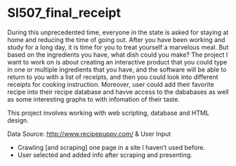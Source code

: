 # SI507_final_receipt

During this unprecedented time, everyone in the state is asked for staying at home and reducing the time of going out. After you have been working and study for a long day, it is time for you to treat yourself a marvelous meal. But based on the ingredients you have, what dish could you make?
The project I want to work on is about creating an interactive product that you could type in one or multiple ingredients that you have, and the software will be able to return to you with a list of receipts, and then you could look into different receipts for cooking instruction.
Moreover, user could add their favorite recipe into their recipe database and havve access to the dababases as well as some interesting graphs to with infomation of their taste.  

This project involves working with web scripting, database and HTML design.

Data Source:
http://www.recipepuppy.com/ & User Input
* Crawling [and scraping] one page in a site I haven’t used before.
* User selected and added info after scraping and presenting.



